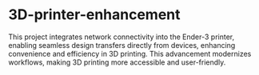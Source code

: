 # 3D-printer-enhancement
This project integrates network connectivity into the Ender-3 printer, enabling seamless design transfers directly from devices, enhancing convenience and efficiency in 3D printing. This advancement modernizes workflows, making 3D printing more accessible and user-friendly.
